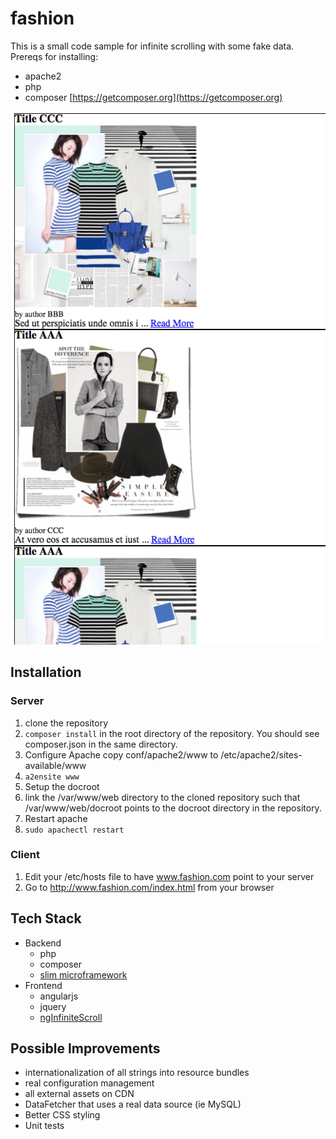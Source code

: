 # fashion
This is a small code sample for infinite scrolling with some fake data.  Prereqs for installing:

* apache2
* php
* composer [https://getcomposer.org](https://getcomposer.org)

![Sample Screen Shot](/screenshots/sample.png?raw=true "Sample Screen Shot")

## Installation
### Server
1. clone the repository
1. `composer install` in the root directory of the repository.  You should see composer.json in the same directory.
1. Configure Apache copy conf/apache2/www to /etc/apache2/sites-available/www
  1. `a2ensite www`
1. Setup the docroot
  1. link the /var/www/web directory to the cloned repository such that /var/www/web/docroot points to the docroot directory in the repository.
1. Restart apache
  1. `sudo apachectl restart`


### Client
1. Edit your /etc/hosts file to have www.fashion.com point to your server
1. Go to http://www.fashion.com/index.html from your browser

## Tech Stack
* Backend
  * php
  * composer
  * [slim microframework](http://www.slimframework.com/)
* Frontend
  * angularjs
  * jquery
  * [ngInfiniteScroll](http://binarymuse.github.io/ngInfiniteScroll/)

## Possible Improvements
* internationalization of all strings into resource bundles
* real configuration management
* all external assets on CDN
* DataFetcher that uses a real data source (ie MySQL)
* Better CSS styling
* Unit tests
